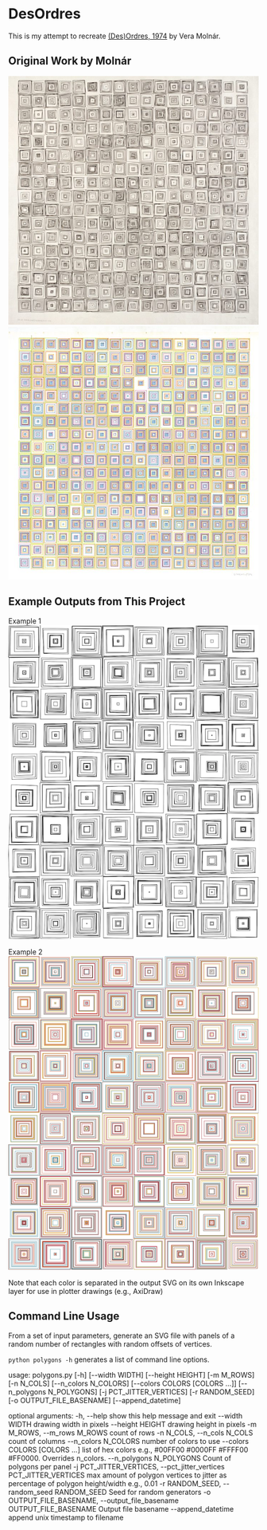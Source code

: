 # DesOrdres

This is my attempt to recreate [(Des)Ordres, 1974](https://dam.org/museum/artists_ui/artists/molnar-vera/des-ordres/) by Vera Molnár.

## Original Work by Molnár

![image1](./assets/Molnar1974DesOrdres1.jpg)
![image2](./assets/VeraMolnarDesOrdres1974.jpg)

## Example Outputs from This Project

Example 1
![example1](./assets/example1.png)

Example 2
![example2](./assets/example2.png)

Note that each color is separated in the output SVG on its own Inkscape layer for use in plotter drawings (e.g., AxiDraw)

## Command Line Usage

From a set of input parameters, generate an SVG file with panels of a random number of rectangles with random offsets of vertices.

`python polygons -h` generates a list of command line options.


usage: polygons.py [-h] [--width WIDTH] [--height HEIGHT] [-m M_ROWS]
                   [-n N_COLS] [--n_colors N_COLORS]
                   [--colors COLORS [COLORS ...]] [--n_polygons N_POLYGONS]
                   [-j PCT_JITTER_VERTICES] [-r RANDOM_SEED]
                   [-o OUTPUT_FILE_BASENAME] [--append_datetime]

optional arguments:
  -h, --help            show this help message and exit
  --width WIDTH         drawing width in pixels
  --height HEIGHT       drawing height in pixels
  -m M_ROWS, --m_rows M_ROWS
                        count of rows
  -n N_COLS, --n_cols N_COLS
                        count of columns
  --n_colors N_COLORS   number of colors to use
  --colors COLORS [COLORS ...] list of hex colors e.g., #00FF00 #0000FF #FFFF00 #FF0000. Overrides n_colors.
  --n_polygons N_POLYGONS
                        Count of polygons per panel
  -j PCT_JITTER_VERTICES, --pct_jitter_vertices PCT_JITTER_VERTICES
                        max amount of polygon vertices to jitter as percentage
                        of polygon height/width e.g., 0.01
  -r RANDOM_SEED, --random_seed RANDOM_SEED
                        Seed for random generators
  -o OUTPUT_FILE_BASENAME, --output_file_basename OUTPUT_FILE_BASENAME
                        Output file basename
  --append_datetime     append unix timestamp to filename

